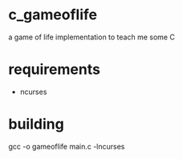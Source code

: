 # c_gameoflife
a game of life implementation to teach me some C

# requirements
- ncurses

# building
gcc -o gameoflife main.c -lncurses
